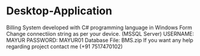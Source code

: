 # Desktop-Application
Billing System developed with C# programming language in Windows Form
Change connectiion string as per your device. (MSSQL Server)
USERNAME: MAYUR
PASSWORD: MAYUR01
Database File: BMS.zip
If you want any help regarding project contact me (+91 7517470102)
